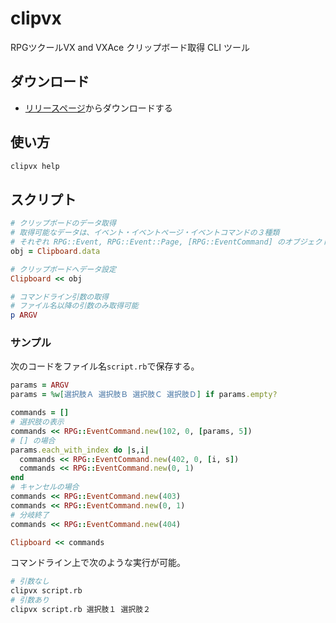 # clipvx

RPGツクールVX and VXAce クリップボード取得 CLI ツール

## ダウンロード

- [リリースページ](https://github.com/cacao-soft/clipvx/releases/)からダウンロードする

## 使い方

```sh
clipvx help
```

## スクリプト

```ruby
# クリップボードのデータ取得
# 取得可能なデータは、イベント・イベントページ・イベントコマンドの３種類
# それぞれ RPG::Event, RPG::Event::Page, [RPG::EventCommand] のオブジェクト
obj = Clipboard.data

# クリップボードへデータ設定
Clipboard << obj

# コマンドライン引数の取得
# ファイル名以降の引数のみ取得可能
p ARGV
```

### サンプル

次のコードをファイル名`script.rb`で保存する。

```ruby
params = ARGV
params = %w[選択肢Ａ 選択肢Ｂ 選択肢Ｃ 選択肢Ｄ] if params.empty?

commands = []
# 選択肢の表示
commands << RPG::EventCommand.new(102, 0, [params, 5])
# [] の場合
params.each_with_index do |s,i|
  commands << RPG::EventCommand.new(402, 0, [i, s])
  commands << RPG::EventCommand.new(0, 1)
end
# キャンセルの場合
commands << RPG::EventCommand.new(403)
commands << RPG::EventCommand.new(0, 1)
# 分岐終了
commands << RPG::EventCommand.new(404)

Clipboard << commands
```

コマンドライン上で次のような実行が可能。

```sh
# 引数なし
clipvx script.rb
# 引数あり
clipvx script.rb 選択肢１ 選択肢２
```

